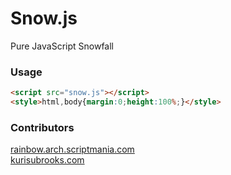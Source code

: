 # Snow.js
Pure JavaScript Snowfall

### Usage
```html
<script src="snow.js"></script>
<style>html,body{margin:0;height:100%;}</style>
```

### Contributors
[rainbow.arch.scriptmania.com](http://rainbow.arch.scriptmania.com/)  
[kurisubrooks.com](https://kurisubrooks.com)
